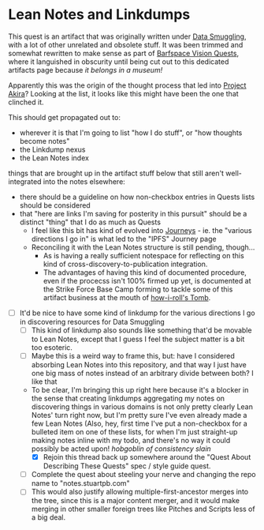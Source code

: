 # Lean Notes and Linkdumps

This quest is an artifact that was originally written under [Data Smuggling][], with a lot of other unrelated and obsolete stuff. It was been trimmed and somewhat rewritten to make sense as part of [Barfspace Vision Quests][BVQ], where it languished in obscurity until being cut out to this dedicated artifacts page because *it belongs in a museum!*

[Data Smuggling]: 58d3072a-0670-4bc3-9db2-fca214ca725e.md
[BVQ]: a8c1b237-886b-4169-88ff-9e52bc1dbcf2.md

Apparently this was the origin of the thought process that led into [Project Akira][]? Looking at the list, it looks like this might have been the one that clinched it.

[Project Akira]: dadfc5e5-cfb6-4f7d-88c0-bcd64b91feac.md

This should get propagated out to:

- wherever it is that I'm going to list "how I do stuff", or "how thoughts become notes"
- the Linkdump nexus
- the Lean Notes index

things that are brought up in the artifact stuff below that still aren't well-integrated into the notes elsewhere:

- there should be a guideline on how non-checkbox entries in Quests lists should be considered
- that "here are links I'm saving for posterity in this pursuit" should be a distinct "thing" that I do as much as Quests
  - I feel like this bit has kind of evolved into [Journeys][] - ie. the "various directions I go in" is what led to the "IPFS" Journey page
  - Reconciling it with the Lean Notes structure is still pending, though...
    - As is having a really sufficient notespace for reflecting on this kind of cross-discovery-to-publication integration.
    - The advantages of having this kind of documented procedure, even if the procecss isn't 100% firmed up yet, is documented at the Strike Force Base Camp forming to tackle some of this artifact business at the mouth of [how-i-roll's Tomb][].

[Journeys]: 9403033b-a238-47d1-865b-4e1baa0f2577.md
[how-i-roll's Tomb]: bbeba5e6-b56a-4a1d-9547-8241311e7cf2.md

- [ ] It'd be nice to have some kind of linkdump for the various directions I go in discovering resources for Data Smuggling
  - [ ] This kind of linkdump also sounds like something that'd be movable to Lean Notes, except that I guess I feel the subject matter is a bit too esoteric.
  - [ ] Maybe this is a weird way to frame this, but: have I considered absorbing Lean Notes into this repository, and that way I just have one big mass of notes instead of an arbitrary divide between both? I like that
  - To be clear, I'm bringing this up right here because it's a blocker in the sense that creating linkdumps aggregating my notes on discovering things in various domains is not only pretty clearly Lean Notes' turn right now, but I'm pretty sure I've even already made a few Lean Notes (Also, hey, first time I've put a non-checkbox for a bulleted item on one of these lists, for when I'm just straight-up making notes inline with my todo, and there's no way it could possibly be acted upon! *hobgoblin of consistency slain*
    - [x] Rejoin this thread back up somewhere around the "Quest About Describing These Quests" spec / style guide quest.
  - [ ] Complete the quest about steeling your nerve and changing the repo name to "notes.stuartpb.com"
  - [ ] This would also justify allowing multiple-first-ancestor merges into the tree, since this is a major content merger, and it would make merging in other smaller foreign trees like Pitches and Scripts less of a big deal.
